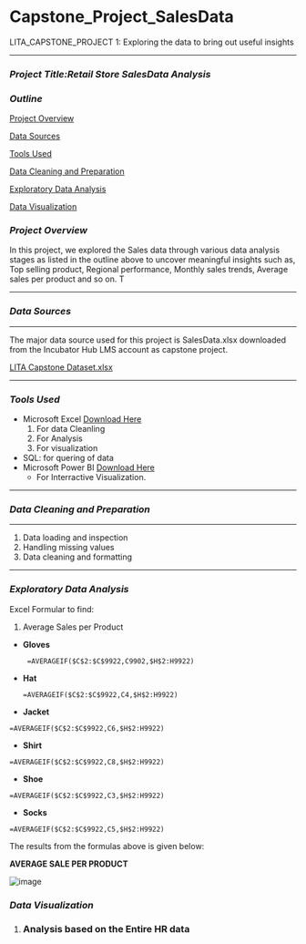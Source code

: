 # Capstone_Project_SalesData
LITA_CAPSTONE_PROJECT 1: Exploring the data to bring out useful insights

---
### ***Project Title:Retail Store SalesData Analysis***
### ***Outline***

[Project Overview](#project-overview)

[Data Sources](#data-sources)

[Tools Used](#tools-used)

[Data Cleaning and Preparation](#data-cleaning-and-preparation)

[Exploratory Data Analysis ](#exploratory-data-analysis)

[Data Visualization](#data-visualization)



### ***Project Overview***
In this project, we explored the Sales data through various data analysis stages as listed in the outline above to uncover meaningful insights such as, Top selling product, Regional performance, Monthly sales trends, Average sales per product and so on. T

---
### ***Data Sources***
---
The major data source used for this project is SalesData.xlsx downloaded from the Incubator Hub LMS account as capstone project.

[LITA Capstone Dataset.xlsx](https://github.com/user-attachments/files/17678397/LITA.Capstone.Dataset.xlsx)


---

### ***Tools Used***
- Microsoft Excel [Download Here](https://www.microsoft.com)
  1. For data Cleanling
  2. For Analysis
  3. For visualization
- SQL: for quering of data
- Microsoft Power BI [Download Here](https://www.microsoft.com/en-us/power-platform/products/power-bi)
  - For Interractive Visualization.
---

### ***Data Cleaning and Preparation***

---

1. Data loading and inspection
2. Handling missing values
3. Data cleaning and formatting
---


### ***Exploratory Data Analysis***
Excel Formular to find:
1. Average Sales per Product
- **Gloves**
  
   ```
    =AVERAGEIF($C$2:$C$9922,C9902,$H$2:H9922)

   ```
- **Hat**
  
  ```
  =AVERAGEIF($C$2:$C$9922,C4,$H$2:H9922)
  
  ```

- **Jacket**

 ``` 
 =AVERAGEIF($C$2:$C$9922,C6,$H$2:H9922)

 ```

- **Shirt**

 ``` 
 =AVERAGEIF($C$2:$C$9922,C8,$H$2:H9922)

 ```

- **Shoe**

 ``` 
 =AVERAGEIF($C$2:$C$9922,C3,$H$2:H9922)

 ```

- **Socks**

 ```
 =AVERAGEIF($C$2:$C$9922,C5,$H$2:H9922)

```

 

The results from the formulas above is given below:

**AVERAGE SALE PER PRODUCT**



 ![image](https://github.com/user-attachments/assets/29707c2f-bbca-4a83-a48b-f4e5ac29b8f5) 
	
 
	
	 
	





### ***Data Visualization***


1. ### Analysis based on the Entire  HR data
   
